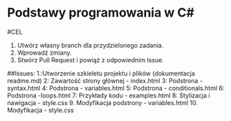 # Podstawy programowania w C#

#CEL
1. Utwórz własny branch dla przydzielonego zadania.
2. Wprowadź zmiany.
3. Stwórz Pull Request i powiąż z odpowiednim Issue.

##Issues:
1.:Utworzenie szkieletu projektu i plików (dokumentacja readme.md)
2: Zawartość strony głównej - index.html
3: Podstrona - syntax.html
4: Podstrona - variables.html
5: Podstrona - conditionals.html
6: Podstrona -loops.html
7: Przykłady kodu - examples.html
8: Stylizacja i nawigacja  - style.css
9. Modyfikacja podstrony - variables.html
10. Modyfikacja -  style.css
